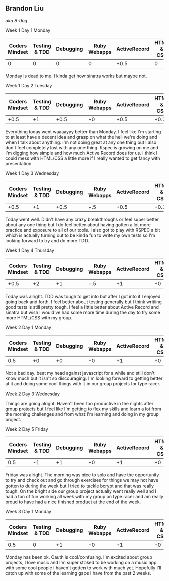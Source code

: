## Brandon Liu

_aka B-dog_

Week 1 Day 1 Monday

| Coders Mindset |  Testing & TDD |  Debugging | Ruby Webapps | ActiveRecord | HTML & CSS |
|----------------|----------------|------------|--------------|--------------|------------|
|      0         |       0        |    0       |       0      |      +0.5    |    0       |

Monday is dead to me. I kinda get how sinatra works but maybe not.

Week 1 Day 2 Tuesday

| Coders Mindset |	Testing & TDD |	Debugging |	Ruby Webapps | ActiveRecord	| HTML & CSS |
|----------------|----------------|-----------|--------------|--------------|------------|
|      +0.5      |       +1       |    +0.5   |     +0       |    +0.5      |    +0.25   |
Everything today went waaaayyy better than Monday. I feel like I'm starting to at least
have a decent idea and grasp on what the hell we're doing and when I talk about anything.
I'm not doing great at any one thing but I also don't feel completely lost with any one thing.
Rspec is growing on me and I'm digging how simple and how much Active Record does for us.
I think I could mess with HTML/CSS a little more if I really wanted to get fancy with presentation.

Week 1 Day 3 Wednesday

| Coders Mindset |	Testing & TDD |	Debugging |	Ruby Webapps | ActiveRecord	| HTML & CSS |
|----------------|----------------|-----------|--------------|--------------|------------|
|      +0.5      |       +1       |    +0.5   |     +.5      |    +0.5      |    +0.25   |
Today went well. Didn't have any crazy breakthroughs or feel super better about any one thing
but I do feel better about having gotten a lot more practice and exposure to all of our tools.
I also got to play with RSPEC a bit which is actually turning out to be kinda fun to write 
my own tests so I'm looking forward to try and do more TDD.

Week 1 Day 4 Thursday

| Coders Mindset |	Testing & TDD |	Debugging |	Ruby Webapps | ActiveRecord	| HTML & CSS |
|----------------|----------------|-----------|--------------|--------------|------------|
|      +0.5      |       +2       |    +1     |     +.5      |    +1        |    +0      |
Today was alright. TDD was tough to get into but after I got into it I enjoyed going back and
forth. I feel better about testing generally but I think writiing good tests is still pretty
tough. I feel a little better about Active Record and sinatra but wish I would've had some more
time during the day to try some more HTML/CSS with my group. 

Week 2 Day 1 Monday

| Coders Mindset |	Testing & TDD |	Debugging |	Ruby Webapps | ActiveRecord	| HTML & CSS |
|----------------|----------------|-----------|--------------|--------------|------------|
|      0.5      |       +0       |    +0     |      +0       |    +1        |    +0      |
Not a bad day. beat my head against javascript for a while and still don't know much but it
isn't so discouraging. I'm looking forward to getting better at it and doing some cool things 
with it in our group projects for type racer. 

Week 2 Day 3 Wednesday

Things are going alright. Haven't been too productive in the nights after group projects but 
I feel like I'm getting to flex my skills and learn a lot from the morning challenges and
from what I'm learning and doing in my group project.

Week 2 Day 5 Friday

| Coders Mindset |	Testing & TDD |	Debugging |	Ruby Webapps | ActiveRecord	| HTML & CSS |
|----------------|----------------|-----------|--------------|--------------|------------|
|      0.5      |       -1       |    +1     |      +0       |       +1     |    +0      |

Friday was alright. The morning was nice to solo and have the opportunity to try and check
out and go through exercises for things we may not have gotten to during the week but I 
tried to tackle bcrypt and that was really tough. On the bright side our group project
actually went really well and I had a ton of fun working all week with my group on type
racer and am really proud to have had a nice finished product at the end of the week.

Week 3 Day 1 Monday

| Coders Mindset |	Testing & TDD |	Debugging |	Ruby Webapps | ActiveRecord	| HTML & CSS |
|----------------|----------------|-----------|--------------|--------------|------------|
|      0.5      |         0       |    +1     |      +0     |       +1     |    +0      |

Monday has been ok. Oauth is cool/confusing. I'm excited about group projects, I love music
and I'm super stoked to be working on a music app with some cool people I haven't gotten to
work with much yet. Hopefully I'll catch up with some of the learning gaps I have from the 
past 2 weeks.
